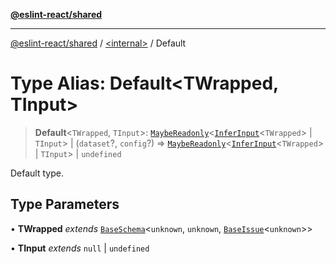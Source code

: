 [**@eslint-react/shared**](../../README.md)

***

[@eslint-react/shared](../../README.md) / [\<internal\>](../README.md) / Default

# Type Alias: Default\<TWrapped, TInput\>

> **Default**\<`TWrapped`, `TInput`\>: [`MaybeReadonly`](MaybeReadonly.md)\<[`InferInput`](InferInput.md)\<`TWrapped`\> \| `TInput`\> \| (`dataset`?, `config`?) => [`MaybeReadonly`](MaybeReadonly.md)\<[`InferInput`](InferInput.md)\<`TWrapped`\> \| `TInput`\> \| `undefined`

Default type.

## Type Parameters

• **TWrapped** *extends* [`BaseSchema`](../interfaces/BaseSchema.md)\<`unknown`, `unknown`, [`BaseIssue`](../interfaces/BaseIssue.md)\<`unknown`\>\>

• **TInput** *extends* `null` \| `undefined`
